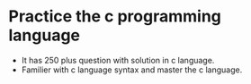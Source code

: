 # Practice the c programming language 
- It has 250 plus question with solution in c language.
- Familier with c language syntax and master the c language.
